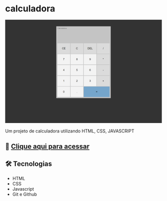 # calculadora

![preview](./.github/preview.png)

Um projeto de calculadora utilizando HTML, CSS, JAVASCRIPT

## 🔗 [Clique aqui para acessar](https://sergiog64.github.io/calculadora/)

## 🛠 Tecnologias

-   HTML
-   CSS
-   Javascript
-   Git e Github
